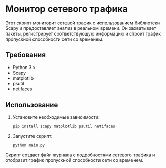 # Монитор сетевого трафика

Этот скрипт мониторит сетевой трафик с использованием библиотеки Scapy и предоставляет анализ в реальном времени. Он захватывает пакеты, регистрирует соответствующую информацию и строит график пропускной способности сети со временем.

## Требования

- Python 3.x
- Scapy
- matplotlib
- psutil
- netifaces

## Использование

1. Установите необходимые зависимости:
    ```bash
    pip install scapy matplotlib psutil netifaces
    ```

2. Запустите скрипт:
    ```bash
    python main.py
    ```

Скрипт создаст файл журнала с подробностями сетевого трафика и отобразит график пропускной способности сети со временем.